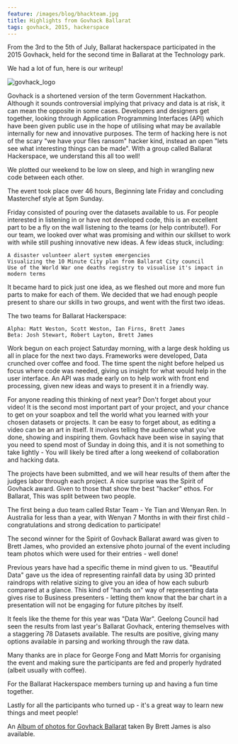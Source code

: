 ```yaml
---
feature: /images/blog/bhackteam.jpg
title: Highlights from Govhack Ballarat
tags: govhack, 2015, hackerspace
---
```


From the 3rd to the 5th of July, Ballarat hackerspace participated in the 2015 Govhack, held for the second time in Ballarat at the Technology park. 

We had a lot of fun, here is our writeup!

<!--more-->

![govhack_logo][govhack_logo]

Govhack is a shortened version of the term Government Hackathon. Although it sounds controversial implying that privacy and data is at risk, it can mean the opposite in some cases. Developers and designers get together, looking through Application Programming Interfaces (API) which have been given public use in the hope of utilising what may be available internally for new and innovative purposes. The term of hacking here is not of the scary "we have your files ransom" hacker kind, instead an open "lets see what interesting things can be made". With a group called Ballarat Hackerspace, we understand this all too well! 

We plotted our weekend to be low on sleep, and high in wrangling new code between each other.

The event took place over 46 hours, Beginning late Friday and concluding Masterchef style at 5pm Sunday. 

Friday consisted of pouring over the datasets available to us. For people interested in listening in or have not developed code, this is an excellent part to be a fly on the wall listening to the teams (or help contribute!). For our team, we looked over what was promising and within our skillset to work with while still pushing innovative new ideas. A few ideas stuck, including: 

    A disaster volunteer alert system emergencies
    Visualizing the 10 Minute City plan from Ballarat City council
    Use of the World War one deaths registry to visualise it's impact in modern terms

It became hard to pick just one idea, as we fleshed out more and more fun parts to make for each of them. We decided that we had enough people present to share our skills in two groups, and went with the first two ideas.

The two teams for Ballarat Hackerspace:

    Alpha: Matt Weston, Scott Weston, Ian Firns, Brett James
    Beta: Josh Stewart, Robert Layton, Brett James

Work begun on each project Saturday morning, with a large desk holding us all in place for the next two days. Frameworks were developed, Data crunched over coffee and food. The time spent the night before helped us focus where code was needed, giving us insight for what would help in the user interface. An API was made early on to help work with front end processing, given new ideas and ways to present it in a friendly way.

For anyone reading this thinking of next year? Don't forget about your video! It is the second most important part of your project, and your chance to get on your soapbox and tell the world what you learned with your chosen datasets or projects. It can be easy to forget about, as editing a video can be an art in itself. It involves telling the audience what you've done, showing and inspiring them. Govhack have been wise in saying that you need to spend most of Sunday in doing this, and it is not something to take lightly - You will likely be tired after a long weekend of collaboration and hacking data.

The projects have been submitted, and we will hear results of them after the judges labor through each project. A nice surprise was the Spirit of Govhack award.  Given to those that show the best "hacker" ethos. For Ballarat, This was split between two people.

The first being a duo team called Rstar Team - Ye Tian and Wenyan Ren. In Australia for less than a year, with Wenyan 7 Months in with their first child - congratulations and strong dedication to participate! 

The second winner for the Spirit of Govhack Ballarat award was given to Brett James, who provided an extensive photo journal of the event including team photos which were used for their entries - well done!

Previous years have had a specific theme in mind given to us. "Beautiful Data" gave us the idea of representing rainfall data by using 3D printed raindrops with relative sizing to give you an idea of how each suburb compared at a glance. This kind of "hands on" way of representing data gives rise to Business presenters - letting them know that the bar chart in a presentation will not be engaging for future pitches by itself.

It feels like the theme for this year was "Data War". Geelong Council had seen the results from last year's Ballarat Govhack, entering themselves with a staggering 78 Datasets available. The results are positive, giving many options available in parsing and working through the raw data.

Many thanks are in place for George Fong and Matt Morris for organising the event and making sure the participants are fed and properly hydrated (albeit usually with coffee).

For the Ballarat Hackerspace members turning up and having a fun time together.

Lastly for all the participants who turned up - it's a great way to learn new things and meet people!

An <a href="https://www.flickr.com/photos/superroach/sets/72157654987908408">Album of photos for Govhack Ballarat</a> taken By Brett James is also available.

[govhack_logo]: http://www.govhack.org/wp-content/themes/parallelus-salutation/images/logo.png

